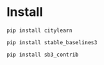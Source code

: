 # Install

``pip install citylearn``

``pip install stable_baselines3``

``pip install sb3_contrib``


#